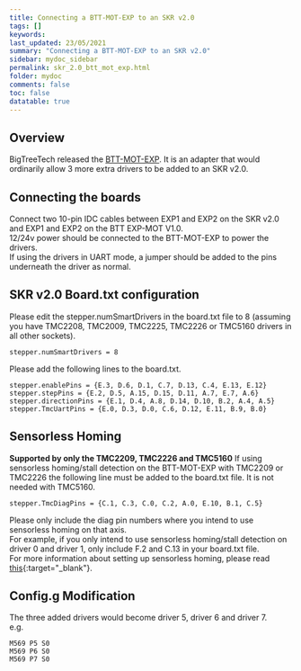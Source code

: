 ```yaml
---
title: Connecting a BTT-MOT-EXP to an SKR v2.0
tags: []
keywords: 
last_updated: 23/05/2021
summary: "Connecting a BTT-MOT-EXP to an SKR v2.0"
sidebar: mydoc_sidebar
permalink: skr_2.0_btt_mot_exp.html
folder: mydoc
comments: false
toc: false
datatable: true
---
```


## Overview

BigTreeTech released the [BTT-MOT-EXP](https://github.com/bigtreetech/BTT-Expansion-module/tree/master/BTT%20EXP-MOT). It is an adapter that would ordinarily allow 3 more extra drivers to be added to an SKR v2.0. 

## Connecting the boards

Connect two 10-pin IDC cables between EXP1 and EXP2 on the SKR v2.0 and EXP1 and EXP2 on the BTT EXP-MOT V1.0.  
12/24v power should be connected to the BTT-MOT-EXP to power the drivers.  
If using the drivers in UART mode, a jumper should be added to the pins underneath the driver as normal.  

## SKR v2.0 Board.txt configuration

Please edit the stepper.numSmartDrivers in the board.txt file to 8 (assuming you have TMC2208, TMC2009, TMC2225, TMC2226 or TMC5160 drivers in all other sockets).  
```
stepper.numSmartDrivers = 8
```

Please add the following lines to the board.txt.  
```
stepper.enablePins = {E.3, D.6, D.1, C.7, D.13, C.4, E.13, E.12}
stepper.stepPins = {E.2, D.5, A.15, D.15, D.11, A.7, E.7, A.6}
stepper.directionPins = {E.1, D.4, A.8, D.14, D.10, B.2, A.4, A.5}
stepper.TmcUartPins = {E.0, D.3, D.0, C.6, D.12, E.11, B.9, B.0}
```

## Sensorless Homing

**Supported by only the TMC2209, TMC2226 and TMC5160**
If using sensorless homing/stall detection on the BTT-MOT-EXP with TMC2209 or TMC2226 the following line must be added to the board.txt file. It is not needed with TMC5160.
```
stepper.TmcDiagPins = {C.1, C.3, C.0, C.2, A.0, E.10, B.1, C.5}
```
Please only include the diag pin numbers where you intend to use sensorless homing on that axis.  
For example, if you only intend to use sensorless homing/stall detection on driver 0 and driver 1, only include F.2 and C.13 in your board.txt file.  
For more information about setting up sensorless homing, please read [this](sensorless.html){:target="_blank"}.  

## Config.g Modification

The three added drivers would become driver 5, driver 6 and driver 7.  
e.g.
```
M569 P5 S0
M569 P6 S0
M569 P7 S0
```